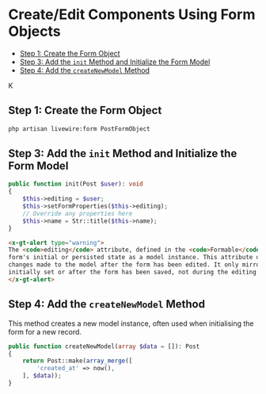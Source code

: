 # Create/Edit Components Using Form Objects

- [Step 1: Create the Form Object](#step-1-create-the-form-object)
- [Step 3: Add the `init` Method and Initialize the Form Model](#step-3-add-the-init-method-and-initialize-the-form-model)
- [Step 4: Add the `createNewModel` Method](#step-4-add-the-createnewmodel-method)

K
## Step 1: Create the Form Object

```bash
php artisan livewire:form PostFormObject
```



## Step 3: Add the `init` Method and Initialize the Form Model

```php +torchlight-php
public function init(Post $user): void
{
    $this->editing = $user;
    $this->setFormProperties($this->editing);
    // Override any properties here
    $this->name = Str::title($this->name);
}
```

```html +parse
<x-gt-alert type="warning">
The <code>editing</code> attribute, defined in the <code>Formable</code> trait, represents the
form's initial or persisted state as a model instance. This attribute does not update to reflect
changes made to the model after the form has been edited. It only mirrors the model state when
initially set or after the form has been saved, not during the editing process.
</x-gt-alert>
```

## Step 4: Add the `createNewModel` Method

This method creates a new model instance, often used when initialising the form for a new record.

```php +torchlight-php
public function createNewModel(array $data = []): Post
{
    return Post::make(array_merge([
        'created_at' => now(),
    ], $data));
}
```


